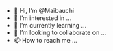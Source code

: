 - 👋 Hi, I’m @Maibauchi
- 👀 I’m interested in ...
- 🌱 I’m currently learning ...
- 💞️ I’m looking to collaborate on ...
- 📫 How to reach me ...

<!---
Maibauchi/Maibauchi is a ✨ special ✨ repository because its `README.md` (this file) appears on your GitHub profile.
You can click the Preview link to take a look at your changes.
--->
